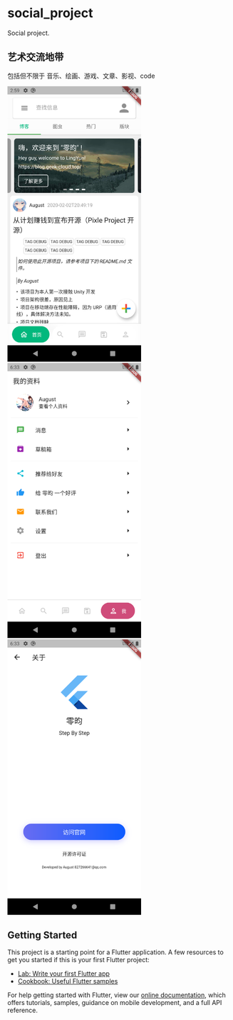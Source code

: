 # social_project

Social project.


## 艺术交流地带
包括但不限于 音乐、绘画、游戏、文章、影视、code

<img src="./screenshots/Screenshot_1.png" width=300 ><img src="./screenshots/Screenshot_2.png" width=300 ><img src="./screenshots/Screenshot_3.png" width=300 >

## Getting Started

This project is a starting point for a Flutter application. 
A few resources to get you started if this is your first Flutter project:

- [Lab: Write your first Flutter app](https://flutter.dev/docs/get-started/codelab)
- [Cookbook: Useful Flutter samples](https://flutter.dev/docs/cookbook)

For help getting started with Flutter, view our
[online documentation](https://flutter.dev/docs), which offers tutorials,
samples, guidance on mobile development, and a full API reference.
